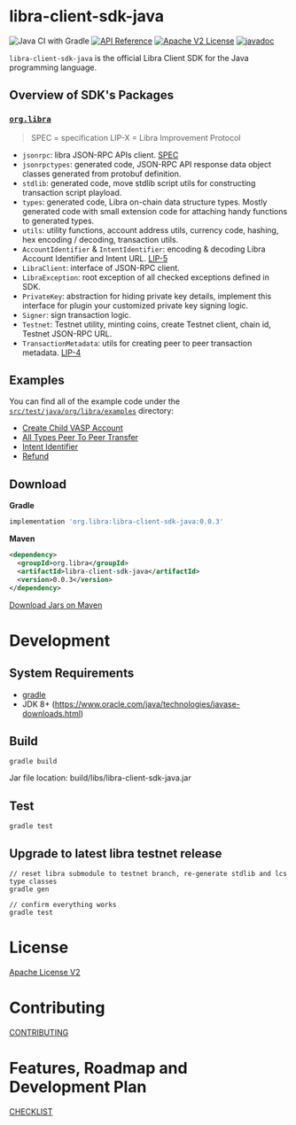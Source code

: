 # libra-client-sdk-java

![Java CI with Gradle](https://github.com/libra/libra-client-sdk-java/workflows/Java%20CI%20with%20Gradle/badge.svg) [![API Reference](https://img.shields.io/badge/api-reference-blue.svg)](https://github.com/libra/libra/blob/master/json-rpc/json-rpc-spec.md) [![Apache V2 License](https://img.shields.io/badge/license-Apache%20V2-blue.svg)](../master/LICENSE) [![javadoc](https://javadoc.io/badge2/org.libra/libra-client-sdk-java/javadoc.svg)](https://javadoc.io/doc/org.libra/libra-client-sdk-java)

`libra-client-sdk-java` is the official Libra Client SDK for the Java programming language.

## Overview of SDK's Packages

### [`org.libra`](./src/main/java/com/org/libra/)

> SPEC = specification
> LIP-X = Libra Improvement Protocol

- `jsonrpc`: libra JSON-RPC APIs client. [SPEC](https://github.com/libra/libra/blob/master/json-rpc/json-rpc-spec.md)
- `jsonrpctypes`: generated code, JSON-RPC API response data object classes generated from protobuf definition.
- `stdlib`: generated code, move stdlib script utils for constructing transaction script playload.
- `types`: generated code, Libra on-chain data structure types. Mostly generated code with small extension code for attaching handy functions to generated types.
- `utils`: utility functions, account address utils, currency code, hashing, hex encoding / decoding, transaction utils.
- `AccountIdentifier` & `IntentIdentifier`: encoding & decoding Libra Account Identifier and Intent URL. [LIP-5](https://lip.libra.org/lip-5/)
- `LibraClient`: interface of JSON-RPC client.
- `LibraException`: root exception of all checked exceptions defined in SDK.
- `PrivateKey`: abstraction for hiding private key details, implement this interface for plugin your customized private key signing logic.
- `Signer`: sign transaction logic.
- `Testnet`: Testnet utility, minting coins, create Testnet client, chain id, Testnet JSON-RPC URL.
- `TransactionMetadata`: utils for creating peer to peer transaction metadata. [LIP-4](https://lip.libra.org/lip-4/)

## Examples

You can find all of the example code under the [`src/test/java/org/libra/examples`](./src/test/java/org/libra/examples/) directory:

* [Create Child VASP Account](./src/test/java/org/libra/examples/CreateChildVASP.java)
* [All Types Peer To Peer Transfer](./src/test/java/org/libra/examples/PeerToPeerTransfer.java)
* [Intent Identifier](./src/test/java/org/libra/examples/IntentId.java)
* [Refund](./src/test/java/org/libra/examples/Refund.java)

## Download

**Gradle**

```gradle
implementation 'org.libra:libra-client-sdk-java:0.0.3'
```

**Maven**

```xml
<dependency>
  <groupId>org.libra</groupId>
  <artifactId>libra-client-sdk-java</artifactId>
  <version>0.0.3</version>
</dependency>
```
[Download Jars on Maven](https://search.maven.org/search?q=a:libra-client-sdk-java)

# Development

## System Requirements

* [gradle](https://gradle.org/install/)
* JDK 8+ (https://www.oracle.com/java/technologies/javase-downloads.html)

## Build

```
gradle build
```

Jar file location: build/libs/libra-client-sdk-java.jar

## Test

```
gradle test
```

## Upgrade to latest libra testnet release

```
// reset libra submodule to testnet branch, re-generate stdlib and lcs type classes
gradle gen

// confirm everything works
gradle test
```


# License

[Apache License V2](./LICENSE)

# Contributing

[CONTRIBUTING](./CONTRIBUTING.md)

# Features, Roadmap and Development Plan

[CHECKLIST](./CHECKLIST.md)
